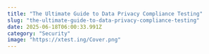 ```yaml
---
title: "The Ultimate Guide to Data Privacy Compliance Testing"
slug: "the-ultimate-guide-to-data-privacy-compliance-testing"
date: 2025-06-18T06:00:33.991Z
category: "Security"
image: "https://xtest.ing/Cover.png"
---
```


